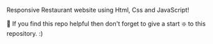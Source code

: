 Responsive Restaurant website using Html, Css and JavaScript!

🙏 If you find this repo helpful then don't forget to give a start ❇️  to this repository. :)

